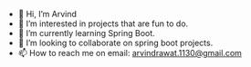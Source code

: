 - 👋 Hi, I’m Arvind
- 👀 I’m interested in projects that are fun to do.
- 🌱 I’m currently learning Spring Boot.
- 💞️ I’m looking to collaborate on spring boot projects.
- 📫 How to reach me on email: arvindrawat.1130@gmail.com
